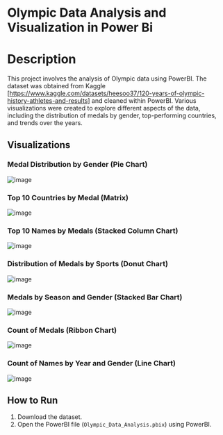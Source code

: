 # Olympic Data Analysis and Visualization in Power Bi

# Description
This project involves the analysis of Olympic data using PowerBI. The dataset was obtained from Kaggle [https://www.kaggle.com/datasets/heesoo37/120-years-of-olympic-history-athletes-and-results] and cleaned within PowerBI. Various visualizations were created to explore different aspects of the data, including the distribution of medals by gender, top-performing countries, and trends over the years.

## Visualizations

### Medal Distribution by Gender (Pie Chart)
![image](https://github.com/nerdrafi/olympic-data-analysis---visualization-in-PowerBi/assets/132803284/eb733335-3181-4456-82ed-0a7c458132e4)


### Top 10 Countries by Medal (Matrix)
![image](https://github.com/nerdrafi/olympic-data-analysis---visualization-in-PowerBi/assets/132803284/13d29943-dca6-42c5-9f1a-a6a2d0042e04)


### Top 10 Names by Medals (Stacked Column Chart)
![image](https://github.com/nerdrafi/olympic-data-analysis---visualization-in-PowerBi/assets/132803284/b644eb64-36f7-4bc6-8957-3061b6536c15)


### Distribution of Medals by Sports (Donut Chart)
![image](https://github.com/nerdrafi/olympic-data-analysis---visualization-in-PowerBi/assets/132803284/f1a61369-c9c8-4ef1-882b-84131dbc04e5)


### Medals by Season and Gender (Stacked Bar Chart)
![image](https://github.com/nerdrafi/olympic-data-analysis---visualization-in-PowerBi/assets/132803284/47c08467-bd44-41ff-bfdf-c2bd6a825537)


### Count of Medals (Ribbon Chart)
![image](https://github.com/nerdrafi/olympic-data-analysis---visualization-in-PowerBi/assets/132803284/429dbb83-64fb-4665-b106-2c7feff963db)


### Count of Names by Year and Gender (Line Chart)
![image](https://github.com/nerdrafi/olympic-data-analysis---visualization-in-PowerBi/assets/132803284/8b3f5dca-a865-4355-9265-d2b3406c1497)


## How to Run

1. Download the dataset.
2. Open the PowerBI file (`Olympic_Data_Analysis.pbix`) using PowerBI.



